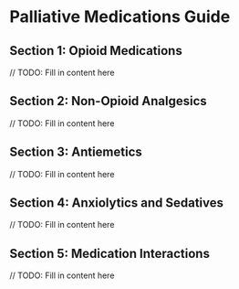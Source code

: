# Palliative Medications Guide

## Section 1: Opioid Medications
// TODO: Fill in content here

## Section 2: Non-Opioid Analgesics
// TODO: Fill in content here

## Section 3: Antiemetics
// TODO: Fill in content here

## Section 4: Anxiolytics and Sedatives
// TODO: Fill in content here

## Section 5: Medication Interactions
// TODO: Fill in content here
